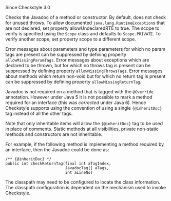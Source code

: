 Since Checkstyle 3.0

Checks the Javadoc of a method or constructor. By default, does not check for unused throws. To allow documented `java.lang.RuntimeException`s that are not declared, set property allowUndeclaredRTE to true. The scope to verify is specified using the `Scope` class and defaults to `Scope.PRIVATE`. To verify another scope, set property scope to a different scope.

Error messages about parameters and type parameters for which no param tags are present can be suppressed by defining property `allowMissingParamTags`. Error messages about exceptions which are declared to be thrown, but for which no throws tag is present can be suppressed by defining property `allowMissingThrowsTags`. Error messages about methods which return non-void but for which no return tag is present can be suppressed by defining property `allowMissingReturnTag`.

Javadoc is not required on a method that is tagged with the `@Override` annotation. However under Java 5 it is not possible to mark a method required for an interface (this was *corrected* under Java 6). Hence Checkstyle supports using the convention of using a single `{@inheritDoc}` tag instead of all the other tags.

Note that only inheritable items will allow the `{@inheritDoc}` tag to be used in place of comments. Static methods at all visibilities, private non-static methods and constructors are not inheritable.

For example, if the following method is implementing a method required by an interface, then the Javadoc could be done as:

    /** {@inheritDoc} */
    public int checkReturnTag(final int aTagIndex,
                              JavadocTag[] aTags,
                              int aLineNo)

The classpath may need to be configured to locate the class information. The classpath configuration is dependent on the mechanism used to invoke Checkstyle.